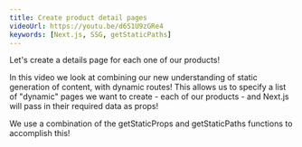 ```yaml
---
title: Create product detail pages
videoUrl: https://youtu.be/d6S1U9zGRe4
keywords: [Next.js, SSG, getStaticPaths]
---
```


Let's create a details page for each one of our products!

In this video we look at combining our new understanding of static generation of content, with dynamic routes! This allows us to specify a list of "dynamic" pages we want to create - each of our products - and Next.js will pass in their required data as props!

We use a combination of the getStaticProps and getStaticPaths functions to accomplish this!
